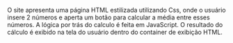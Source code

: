 O site apresenta uma página HTML estilizada utilizando Css, onde o usuário insere 2 números e aperta um botão para calcular a média entre esses números. A lógica por trás do calculo é feita em JavaScript. O resultado do cálculo é exibido na tela do usuário dentro do container de exibição HTML.
